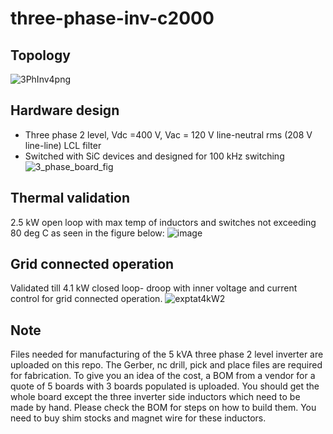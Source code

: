 # three-phase-inv-c2000

## Topology
![3PhInv4png](https://github.com/unifi-consortium/three-phase-inv-c2000/assets/117390647/d84dceee-4ed1-4035-8424-cd716fe81151)


## Hardware design
+ Three phase 2 level, Vdc =400 V, Vac = 120 V line-neutral rms (208 V line-line) LCL filter 
+ Switched with SiC devices and designed for 100 kHz switching
![3_phase_board_fig](https://github.com/unifi-consortium/three-phase-inv-c2000/assets/117390647/3a36e519-630a-4050-8421-31b0a1dbe0f2)

## Thermal validation 
2.5 kW open loop with max temp of inductors and switches not exceeding 80 deg C as seen in the figure below:
![image](https://github.com/unifi-consortium/three-phase-inv-c2000/assets/117390647/139f9f25-4ba0-4dbe-bf88-efcfe297e9ad)

## Grid connected operation
Validated till 4.1 kW closed loop- droop with inner voltage and current control for grid connected operation.
![exptat4kW2](https://github.com/unifi-consortium/three-phase-inv-c2000/assets/117390647/d3389e85-848c-4928-a8ae-a9779f1ef06f)


## Note
Files needed for manufacturing of the 5 kVA three phase 2 level inverter are uploaded on this repo. The Gerber, nc drill, pick and place files are required for fabrication. To give you an idea of the cost, a BOM from a vendor for a quote of 5 boards with 3 boards populated is uploaded. You should get the whole board except the three inverter side inductors which need to be made by hand. Please check the BOM for steps on how to build them. You need to buy shim stocks and magnet wire for these inductors.
